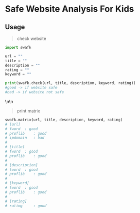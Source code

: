 # Safe Website Analysis For Kids


## Usage
>check website

```python
import swafk

url = ""
title = ""
description = ""
rating = ""
keyword = ""

print(swafk.check(url, title, description, keyword, rating))
#good -> if website safe
#bad -> if website not safe
```
\n\n
>print matrix
```python
swafk.matrix(url, title, description, keyword, rating)
# [url]
# fword	 : good
# proflib	 : good
# ipdomain	 : bad
# 
# [title]
# fword	 : good
# proflib	 : good
# 
# [description]
# fword	 : good
# proflib	 : good
# 
# [keyword]
# fword	 : good
# proflib	 : good
# 
# [rating]
# rating	 : good
```

